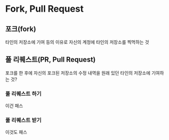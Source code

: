 # Fork, Pull Request
## 포크(fork)
타인의 저장소에 기여 등의 이유로 자신의 계정에 타인의 저장소를 찍먹하는 것

## 풀 리퀘스트(PR, Pull Request)
포크를 한 후에 자신의 포크된 저장소의 수정 내역을 원래 있던 타인의 저장소에 기여하는 것?

### 풀 리퀘스트 하기
이건 패스

### 풀 리퀘스트 받기
이것도 패스